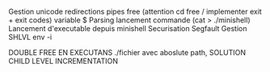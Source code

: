 Gestion unicode
redirections
pipes
free
(attention cd free / implementer exit + exit codes)
variable $
Parsing lancement commande (cat > ./minishell)
Lancement d'executable depuis minishell
Securisation Segfault
Gestion SHLVL
env -i

DOUBLE FREE EN EXECUTANS ./fichier avec aboslute path, SOLUTION CHILD LEVEL INCREMENTATION 
